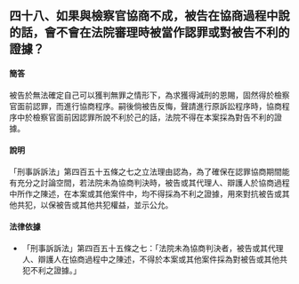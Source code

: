 ## 四十八、如果與檢察官協商不成，被告在協商過程中說的話，會不會在法院審理時被當作認罪或對被告不利的證據？

#### 簡答

被告於無法確定自己可以獲判無罪之情形下，為求獲得減刑的恩賜，固然得於檢察官面前認罪，而進行協商程序。嗣後倘被告反悔，聲請進行原訴訟程序時，協商程序中於檢察官面前因認罪所說不利於己的話，法院不得在本案採為對告不利的證據。

#### 說明

「刑事訴訴法」第四百五十五條之七之立法理由認為，為了確保在認罪協商期間能有充分之討論空間，若法院未為協商判決時，被告或其代理人、辯護人於協商過程中所作之陳述，在本案或其他案件中，均不得採為不利之證據，用來對抗被告或其他共犯，以保被告或其他共犯權益，並示公允。

#### 法律依據

* 「刑事訴訴法」第四百五十五條之七：「法院未為協商判決者，被告或其代理人、辯護人在協商過程中之陳述，不得於本案或其他案件採為對被告或其他共犯不利之證據。」